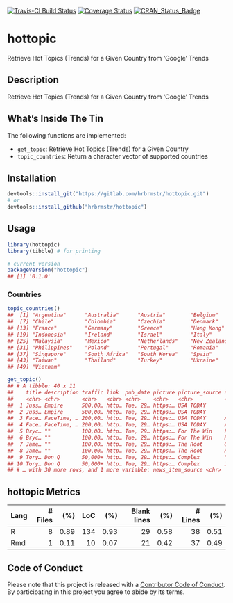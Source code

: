 
[![Travis-CI Build
Status](https://travis-ci.org/hrbrmstr/hottopic.svg?branch=master)](https://travis-ci.org/hrbrmstr/hottopic)
[![Coverage
Status](https://codecov.io/gh/hrbrmstr/hottopic/branch/master/graph/badge.svg)](https://codecov.io/gh/hrbrmstr/hottopic)
[![CRAN\_Status\_Badge](http://www.r-pkg.org/badges/version/hottopic)](https://cran.r-project.org/package=hottopic)

# hottopic

Retrieve Hot Topics (Trends) for a Given Country from ‘Google’ Trends

## Description

Retrieve Hot Topics (Trends) for a Given Country from ‘Google’ Trends

## What’s Inside The Tin

The following functions are implemented:

  - `get_topic`: Retrieve Hot Topics (Trends) for a Given Country
  - `topic_countries`: Return a character vector of supported countries

## Installation

``` r
devtools::install_git("https://gitlab.com/hrbrmstr/hottopic.git")
# or
devtools::install_github("hrbrmstr/hottopic")
```

## Usage

``` r
library(hottopic)
library(tibble) # for printing

# current version
packageVersion("hottopic")
## [1] '0.1.0'
```

### Countries

``` r
topic_countries()
##  [1] "Argentina"      "Australia"      "Austria"        "Belgium"        "Brazil"         "Canada"        
##  [7] "Chile"          "Colombia"       "Czechia"        "Denmark"        "Egypt"          "Finland"       
## [13] "France"         "Germany"        "Greece"         "Hong Kong"      "Hungary"        "India"         
## [19] "Indonesia"      "Ireland"        "Israel"         "Italy"          "Japan"          "Kenya"         
## [25] "Malaysia"       "Mexico"         "Netherlands"    "New Zealand"    "Nigeria"        "Norway"        
## [31] "Philippines"    "Poland"         "Portugal"       "Romania"        "Russia"         "Saudi Arabia"  
## [37] "Singapore"      "South Africa"   "South Korea"    "Spain"          "Sweden"         "Switzerland"   
## [43] "Taiwan"         "Thailand"       "Turkey"         "Ukraine"        "United Kingdom" "United States" 
## [49] "Vietnam"
```

``` r
get_topic()
## # A tibble: 40 x 11
##    title description traffic link  pub_date picture picture_source news_item_title news_item_snipp… news_item_url
##    <chr> <chr>       <chr>   <chr> <chr>    <chr>   <chr>          <chr>           <chr>            <chr>        
##  1 Juss… Empire      500,00… http… Tue, 29… https:… USA TODAY      'Empire' star … "\"Empire\" sta… https://www.…
##  2 Juss… Empire      500,00… http… Tue, 29… https:… USA TODAY      'Empire' star … "\"Empire\" act… https://www.…
##  3 Face… FaceTime, … 200,00… http… Tue, 29… https:… USA TODAY      A 14-year-old … Apple's Group F… https://www.…
##  4 Face… FaceTime, … 200,00… http… Tue, 29… https:… USA TODAY      Apple Takes Dr… But a bug affli… https://www.…
##  5 Bryc… ""          100,00… http… Tue, 29… https:… For The Win    Fans think an … The Major Leagu… https://ftw.…
##  6 Bryc… ""          100,00… http… Tue, 29… https:… For The Win    Report: Bryce … The Bryce Harpe… https://247s…
##  7 Jame… ""          100,00… http… Tue, 29… https:… The Root       Grammy-Winning… The music indus… https://theg…
##  8 Jame… ""          100,00… http… Tue, 29… https:… The Root       R&B Star James… James Ingram, o… https://vari…
##  9 Tory… Don Q       50,000+ http… Tue, 29… https:… Complex        "Don Q Goes in… "Late Monday, Q… https://www.…
## 10 Tory… Don Q       50,000+ http… Tue, 29… https:… Complex        JID Accepts To… "After unleashi… https://www.…
## # … with 30 more rows, and 1 more variable: news_item_source <chr>
```

## hottopic Metrics

| Lang | \# Files |  (%) | LoC |  (%) | Blank lines |  (%) | \# Lines |  (%) |
| :--- | -------: | ---: | --: | ---: | ----------: | ---: | -------: | ---: |
| R    |        8 | 0.89 | 134 | 0.93 |          29 | 0.58 |       38 | 0.51 |
| Rmd  |        1 | 0.11 |  10 | 0.07 |          21 | 0.42 |       37 | 0.49 |

## Code of Conduct

Please note that this project is released with a [Contributor Code of
Conduct](CONDUCT.md). By participating in this project you agree to
abide by its terms.
